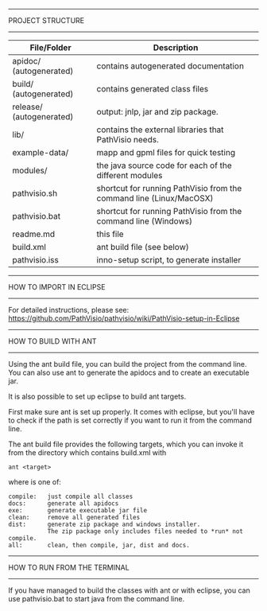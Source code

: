 *********************
 PROJECT STRUCTURE 
*********************

| File/Folder | Description |
| ------------- | ------------- |
| apidoc/ (autogenerated)  | contains autogenerated documentation |
| build/ (autogenerated)  | contains generated class files |
| release/ (autogenerated) | output: jnlp, jar and zip package. |
| lib/ | contains the external libraries that PathVisio needs. |
| example-data/ | mapp and gpml files for quick testing |
| modules/ | the java source code for each of the different modules |
| pathvisio.sh | shortcut for running PathVisio from the command line (Linux/MacOSX) |
| pathvisio.bat | shortcut for running PathVisio from the command line (Windows) |
| readme.md | this file |
| build.xml | ant build file (see below) |
| pathvisio.iss | inno-setup script, to generate installer |

****************************
 HOW TO IMPORT IN ECLIPSE 
****************************

For detailed instructions, please see: https://github.com/PathVisio/pathvisio/wiki/PathVisio-setup-in-Eclipse

*************************
 HOW TO BUILD WITH ANT 
*************************

Using the ant build file, you can build the project from the command line. You can also use ant to generate the apidocs and to create an executable jar.

It is also possible to set up eclipse to build ant targets.

First make sure ant is set up properly. It comes with eclipse, but you'll have to check if the path is set correctly if you want to run it from the command line.

The ant build file provides the following targets, which you can invoke it from the directory which contains build.xml with 
```
ant <target>
```

where <target> is one of:
```
compile:   just compile all classes
docs:      generate all apidocs
exe:       generate executable jar file
clean:     remove all generated files
dist:      generate zip package and windows installer. 
           The zip package only includes files needed to *run* not compile.
all:       clean, then compile, jar, dist and docs.
```

********************************
 HOW TO RUN FROM THE TERMINAL 
********************************

If you have managed to build the classes with ant or with eclipse, you 
can use pathvisio.bat to start java from the command line.
